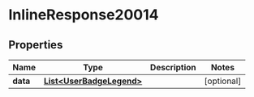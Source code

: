 # InlineResponse20014

## Properties
Name | Type | Description | Notes
------------ | ------------- | ------------- | -------------
**data** | [**List&lt;UserBadgeLegend&gt;**](UserBadgeLegend.md) |  |  [optional]

